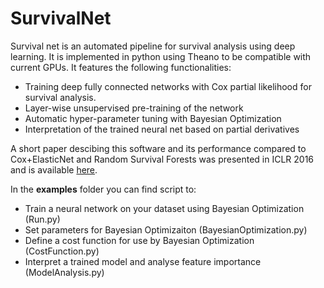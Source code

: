 # SurvivalNet
Survival net is an automated pipeline for survival analysis using deep learning. It is implemented in python using Theano to be compatible with current GPUs. It features the following functionalities:

* Training deep fully connected networks with Cox partial likelihood for survival analysis.
* Layer-wise unsupervised pre-training of the network
* Automatic hyper-parameter tuning with Bayesian Optimization
* Interpretation of the trained neural net based on partial derivatives

A short paper descibing this software and its performance compared to Cox+ElasticNet and Random Survival Forests was presented in ICLR 2016 and is available [here](https://arxiv.org/pdf/1609.08663.pdf).

In the **examples** folder you can find script to:

* Train a neural network on your dataset using Bayesian Optimization (Run.py)
* Set parameters for Bayesian Optimizaiton (BayesianOptimization.py)
* Define a cost function for use by Bayesian Optimization (CostFunction.py)
* Interpret a trained model and analyse feature importance (ModelAnalysis.py)
